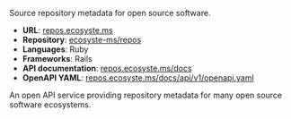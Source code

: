 ---
---

Source repository metadata for open source software.

* **URL**: [repos.ecosyste.ms](https://repos.ecosyste.ms)
* **Repository**: [ecosyste-ms/repos](https://github.com/ecosyste-ms/repos)
* **Languages**: Ruby
* **Frameworks**: Rails
* **API documentation**: [repos.ecosyste.ms/docs](https://repos.ecosyste.ms/docs/index.html)
* **OpenAPI YAML**: [repos.ecosyste.ms/docs/api/v1/openapi.yaml](https://repos.ecosyste.ms/docs/api/v1/openapi.yaml)

An open API service providing repository metadata for many open source software ecosystems.

